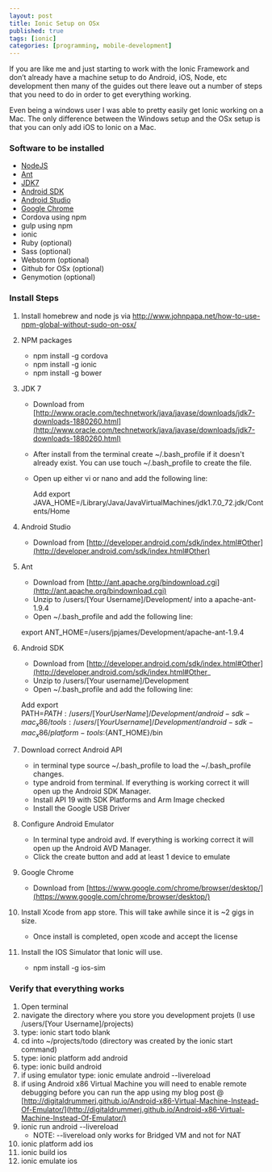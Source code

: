 ```yaml
---
layout: post
title: Ionic Setup on OSx
published: true
tags: [ionic]
categories: [programming, mobile-development]
---
```


If you are like me and just starting to work with the Ionic Framework and don’t already have a machine setup to do Android, iOS, Node, etc development then many of the guides out there leave out a number of steps that you need to do in order to get everything working.

Even being a windows user I was able to pretty easily get Ionic working on a Mac.  The only difference between the Windows setup and the OSx setup is that you can only add iOS to Ionic on a Mac.  

### Software to be installed

- [NodeJS](https://nodejs.org)
- [Ant](https://chocolatey.org/packages/ant)
- [JDK7](https://chocolatey.org/packages/jdk7)
- [Android SDK](https://chocolatey.org/packages/android-sdk)
- [Android Studio](https://chocolatey.org/packages/AndroidStudio)
- [Google Chrome](https://chocolatey.org/packages/GoogleChrome)
- Cordova using npm
- gulp using npm
- ionic 
- Ruby (optional)
- Sass (optional)
- Webstorm (optional)
- Github for OSx (optional)
- Genymotion (optional)

### Install Steps
1. Install homebrew  and node js via http://www.johnpapa.net/how-to-use-npm-global-without-sudo-on-osx/
2. NPM packages 
	- npm install -g cordova
	- npm install -g ionic
    - npm install -g bower
3. JDK 7
	- Download from [http://www.oracle.com/technetwork/java/javase/downloads/jdk7-downloads-1880260.html](http://www.oracle.com/technetwork/java/javase/downloads/jdk7-downloads-1880260.html)
	- After install from the terminal create ~/.bash_profile if it doesn't already exist.  You can use touch ~/.bash_profile to create the file.
    - Open up either vi or nano and add the following line:    
    
		Add export JAVA_HOME=/Library/Java/JavaVirtualMachines/jdk1.7.0_72.jdk/Contents/Home

4. Android Studio
	- Download from [http://developer.android.com/sdk/index.html#Other](http://developer.android.com/sdk/index.html#Other)
5. Ant
	- Download from [http://ant.apache.org/bindownload.cgi](http://ant.apache.org/bindownload.cgi)
    - Unzip to /users/[Your Username]/Development/ into a apache-ant-1.9.4
    - Open ~/.bash_profile and add the following line:
    
    export ANT_HOME=/users/jpjames/Development/apache-ant-1.9.4
    
6. Android SDK 
	* Download from [http://developer.android.com/sdk/index.html#Other](http://developer.android.com/sdk/index.html#Other_
    - Unzip to /users/[Your username]/Development
	- Open ~/.bash_profile and add the following line:
	
    Add export PATH=${PATH}:/users/[Your UserName]/Development/android-sdk-mac_x86/tools:/users/[Your Username]/Development/android-sdk-mac_x86/platform-tools:${ANT_HOME}/bin
7. Download correct Android API 
	- in terminal type source ~/.bash_profile to load the ~/.bash_profile changes.
    - type android from terminal.  If everything is working correct it will open up the Android SDK Manager.
	- Install API 19  with SDK Platforms and Arm Image checked
	- Install the Google USB Driver 
8. Configure Android Emulator
	* In terminal type android avd.  If everything is working correct it will open up the Android AVD Manager.
	* Click the create button and add at least 1 device to emulate
9. Google Chrome
	- Download from [https://www.google.com/chrome/browser/desktop/](https://www.google.com/chrome/browser/desktop/)
10. Install Xcode from app store.  This will take awhile since it is ~2 gigs in size.
	- Once install is completed, open xcode and accept the license
11. Install the IOS Simulator that Ionic will use.
	* npm install -g ios-sim
   
### Verify that everything works

1. Open terminal
2. navigate the directory where you store you development projets (I use /users/[Your Username]/projects)
3. type: ionic start todo blank
4. cd into ~/projects/todo  (directory was created by the ionic start command)
5. type: ionic platform add android
6. type: ionic build android
7. if using emulator type: ionic emulate android --livereload
8. if using Android x86 Virtual Machine you will need to enable remote debugging before you can run the app using my blog post @ [http://digitaldrummerj.github.io/Android-x86-Virtual-Machine-Instead-Of-Emulator/](http://digitaldrummerj.github.io/Android-x86-Virtual-Machine-Instead-Of-Emulator/)
9. ionic run android --livereload
	- NOTE: --livereload only works for Bridged VM and not for NAT
10. ionic platform add ios
11. ionic build ios
12. ionic emulate ios
